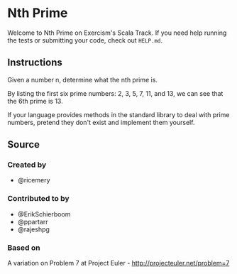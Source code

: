 # Nth Prime

Welcome to Nth Prime on Exercism's Scala Track.
If you need help running the tests or submitting your code, check out `HELP.md`.

## Instructions

Given a number n, determine what the nth prime is.

By listing the first six prime numbers: 2, 3, 5, 7, 11, and 13, we can see that
the 6th prime is 13.

If your language provides methods in the standard library to deal with prime
numbers, pretend they don't exist and implement them yourself.

## Source

### Created by

- @ricemery

### Contributed to by

- @ErikSchierboom
- @ppartarr
- @rajeshpg

### Based on

A variation on Problem 7 at Project Euler - http://projecteuler.net/problem=7